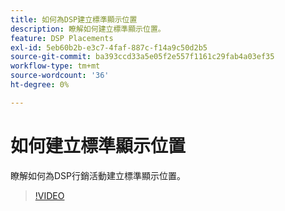 ```yaml
---
title: 如何為DSP建立標準顯示位置
description: 瞭解如何建立標準顯示位置。
feature: DSP Placements
exl-id: 5eb60b2b-e3c7-4faf-887c-f14a9c50d2b5
source-git-commit: ba393ccd33a5e05f2e557f1161c29fab4a03ef35
workflow-type: tm+mt
source-wordcount: '36'
ht-degree: 0%

---
```


# 如何建立標準顯示位置

瞭解如何為DSP行銷活動建立標準顯示位置。

>[!VIDEO](https://video.tv.adobe.com/v/340454)
